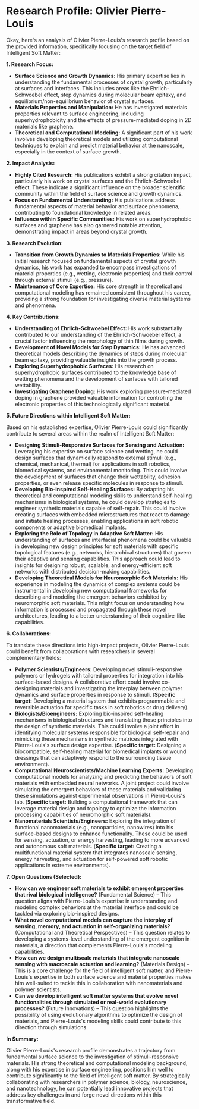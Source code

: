 # Research Profile: Olivier Pierre-Louis

Okay, here's an analysis of Olivier Pierre-Louis's research profile based on the provided information, specifically focusing on the target field of Intelligent Soft Matter:


**1. Research Focus:**

* **Surface Science and Growth Dynamics:**  His primary expertise lies in understanding the fundamental processes of crystal growth, particularly at surfaces and interfaces. This includes areas like the Ehrlich-Schwoebel effect, step dynamics during molecular beam epitaxy, and equilibrium/non-equilibrium behavior of crystal surfaces.
* **Materials Properties and Manipulation:**  He has investigated materials properties relevant to surface engineering, including superhydrophobicity and the effects of pressure-mediated doping in 2D materials like graphene. 
* **Theoretical and Computational Modeling:** A significant part of his work involves developing theoretical models and utilizing computational techniques to explain and predict material behavior at the nanoscale, especially in the context of surface growth.


**2. Impact Analysis:**

* **Highly Cited Research:** His publications exhibit a strong citation impact, particularly his work on crystal surfaces and the Ehrlich-Schwoebel effect. These indicate a significant influence on the broader scientific community within the field of surface science and growth dynamics.
* **Focus on Fundamental Understanding:** His publications address fundamental aspects of material behavior and surface phenomena, contributing to foundational knowledge in related areas.
* **Influence within Specific Communities:**  His work on superhydrophobic surfaces and graphene has also garnered notable attention, demonstrating impact in areas beyond crystal growth.

**3. Research Evolution:**

* **Transition from Growth Dynamics to Materials Properties:** While his initial research focused on fundamental aspects of crystal growth dynamics, his work has expanded to encompass investigations of material properties (e.g., wetting, electronic properties) and their control through external stimuli (e.g., pressure).
* **Maintenance of Core Expertise:** His core strength in theoretical and computational modeling has remained consistent throughout his career, providing a strong foundation for investigating diverse material systems and phenomena.

**4. Key Contributions:**

* **Understanding of Ehrlich-Schwoebel Effect:**  His work substantially contributed to our understanding of the Ehrlich-Schwoebel effect, a crucial factor influencing the morphology of thin films during growth.
* **Development of Novel Models for Step Dynamics:** He has advanced theoretical models describing the dynamics of steps during molecular beam epitaxy, providing valuable insights into the growth process.
* **Exploring Superhydrophobic Surfaces:** His research on superhydrophobic surfaces contributed to the knowledge base of wetting phenomena and the development of surfaces with tailored wettability.
* **Investigating Graphene Doping:** His work exploring pressure-mediated doping in graphene provided valuable information for controlling the electronic properties of this technologically significant material.

**5. Future Directions within Intelligent Soft Matter:**

Based on his established expertise, Olivier Pierre-Louis could significantly contribute to several areas within the realm of Intelligent Soft Matter:

* **Designing Stimuli-Responsive Surfaces for Sensing and Actuation:** Leveraging his expertise on surface science and wetting, he could design surfaces that dynamically respond to external stimuli (e.g., chemical, mechanical, thermal) for applications in soft robotics, biomedical systems, and environmental monitoring. This could involve the development of surfaces that change their wettability, adhesion properties, or even release specific molecules in response to stimuli.
* **Developing Bio-inspired Self-Healing Surfaces:** By adapting his theoretical and computational modeling skills to understand self-healing mechanisms in biological systems, he could develop strategies to engineer synthetic materials capable of self-repair. This could involve creating surfaces with embedded microstructures that react to damage and initiate healing processes, enabling applications in soft robotic components or adaptive biomedical implants.
* **Exploring the Role of Topology in Adaptive Soft Matter:** His understanding of surfaces and interfacial phenomena could be valuable in developing new design principles for soft materials with specific topological features (e.g., networks, hierarchical structures) that govern their adaptive and sensing capabilities. This approach could lead to insights for designing robust, scalable, and energy-efficient soft networks with distributed decision-making capabilities.
* **Developing Theoretical Models for Neuromorphic Soft Materials:**  His experience in modeling the dynamics of complex systems could be instrumental in developing new computational frameworks for describing and modeling the emergent behaviors exhibited by neuromorphic soft materials. This might focus on understanding how information is processed and propagated through these novel architectures, leading to a better understanding of their cognitive-like capabilities.

**6. Collaborations:**

To translate these directions into high-impact projects, Olivier Pierre-Louis could benefit from collaborations with researchers in several complementary fields:

* **Polymer Scientists/Engineers:** Developing novel stimuli-responsive polymers or hydrogels with tailored properties for integration into his surface-based designs. A collaborative effort could involve co-designing materials and investigating the interplay between polymer dynamics and surface properties in response to stimuli. (**Specific target:** Developing a material system that exhibits programmable and reversible actuation for specific tasks in soft robotics or drug delivery).
* **Biologists/Bioengineers:** Exploring bio-inspired self-healing mechanisms in biological structures and translating those principles into the design of synthetic materials. This could involve a joint effort in identifying molecular systems responsible for biological self-repair and mimicking these mechanisms in synthetic matrices integrated with Pierre-Louis's surface design expertise. (**Specific target:** Designing a biocompatible, self-healing material for biomedical implants or wound dressings that can adaptively respond to the surrounding tissue environment). 
* **Computational Neuroscientists/Machine Learning Experts:** Developing computational models for analyzing and predicting the behaviors of soft materials with embedded neural networks. A joint project could involve simulating the emergent behaviors of these materials and validating these simulations against experimental observations in Pierre-Louis's lab. (**Specific target:** Building a computational framework that can leverage material design and topology to optimize the information processing capabilities of neuromorphic soft materials).
* **Nanomaterials Scientists/Engineers:** Exploring the integration of functional nanomaterials (e.g., nanoparticles, nanowires) into his surface-based designs to enhance functionality. These could be used for sensing, actuation, or energy harvesting, leading to more advanced and autonomous soft materials. (**Specific target:** Creating a multifunctional material system that integrates nanoscale sensing, energy harvesting, and actuation for self-powered soft robotic applications in extreme environments).


**7. Open Questions (Selected):**

* **How can we engineer soft materials to exhibit emergent properties that rival biological intelligence?** (Fundamental Science) – This question aligns with Pierre-Louis's expertise in understanding and modeling complex behaviors at the material interface and could be tackled via exploring bio-inspired designs.
* **What novel computational models can capture the interplay of sensing, memory, and actuation in self-organizing materials?** (Computational and Theoretical Perspectives) – This question relates to developing a systems-level understanding of the emergent cognition in materials, a direction that complements Pierre-Louis's modeling capabilities.
* **How can we design multiscale materials that integrate nanoscale sensing with macroscale actuation and learning?** (Materials Design) – This is a core challenge for the field of intelligent soft matter, and Pierre-Louis's expertise in both surface science and material properties makes him well-suited to tackle this in collaboration with nanomaterials and polymer scientists.
* **Can we develop intelligent soft matter systems that evolve novel functionalities through simulated or real-world evolutionary processes?** (Future Innovations) – This question highlights the possibility of using evolutionary algorithms to optimize the design of materials, and Pierre-Louis's modeling skills could contribute to this direction through simulations.


**In Summary:**

Olivier Pierre-Louis's research profile demonstrates a trajectory from fundamental surface science to the investigation of stimuli-responsive materials.  His strong theoretical and computational modeling background, along with his expertise in surface engineering, positions him well to contribute significantly to the field of intelligent soft matter. By strategically collaborating with researchers in polymer science, biology, neuroscience, and nanotechnology, he can potentially lead innovative projects that address key challenges in and forge novel directions within this transformative field. 
